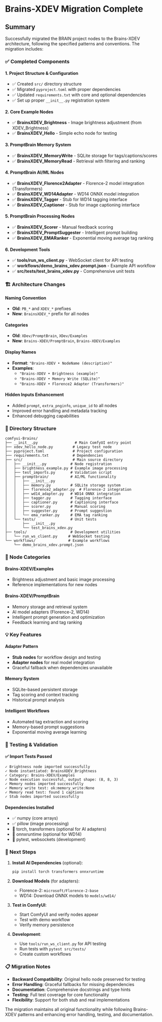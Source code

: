 # Brains-XDEV Migration Complete

## Summary

Successfully migrated the BRAIN project nodes to the Brains-XDEV architecture, following the specified patterns and conventions. The migration includes:

### ✅ Completed Components

#### 1. **Project Structure & Configuration**
- ✅ Created `src/` directory structure
- ✅ Migrated `pyproject.toml` with proper dependencies
- ✅ Updated `requirements.txt` with core and optional dependencies
- ✅ Set up proper `__init__.py` registration system

#### 2. **Core Example Nodes**
- ✅ **BrainsXDEV_Brightness** - Image brightness adjustment (from XDEV_Brightness)
- ✅ **BrainsXDEV_Hello** - Simple echo node for testing

#### 3. **PromptBrain Memory System**
- ✅ **BrainsXDEV_MemoryWrite** - SQLite storage for tags/captions/scores
- ✅ **BrainsXDEV_MemoryRead** - Retrieval with filtering and ranking

#### 4. **PromptBrain AI/ML Nodes**
- ✅ **BrainsXDEV_Florence2Adapter** - Florence-2 model integration (Transformers)
- ✅ **BrainsXDEV_WD14Adapter** - WD14 ONNX model integration
- ✅ **BrainsXDEV_Tagger** - Stub for WD14 tagging interface
- ✅ **BrainsXDEV_Captioner** - Stub for image captioning interface

#### 5. **PromptBrain Processing Nodes**
- ✅ **BrainsXDEV_Scorer** - Manual feedback scoring
- ✅ **BrainsXDEV_PromptSuggester** - Intelligent prompt building
- ✅ **BrainsXDEV_EMARanker** - Exponential moving average tag ranking

#### 6. **Development Tools**
- ✅ **tools/run_ws_client.py** - WebSocket client for API testing
- ✅ **workflows/demo_brains_xdev.prompt.json** - Example API workflow
- ✅ **src/tests/test_brains_xdev.py** - Comprehensive unit tests

### 🏗️ Architecture Changes

#### Naming Convention
- **Old**: `PB_*` and `XDEV_*` prefixes
- **New**: `BrainsXDEV_*` prefix for all nodes

#### Categories
- **Old**: `XDev/PromptBrain`, `XDev/Examples`
- **New**: `Brains-XDEV/PromptBrain`, `Brains-XDEV/Examples`

#### Display Names
- **Format**: `"Brains-XDEV • NodeName (description)"`
- **Examples**:
  - `"Brains-XDEV • Brightness (example)"`
  - `"Brains-XDEV • Memory Write (SQLite)"`
  - `"Brains-XDEV • Florence2 Adapter (Transformers)"`

#### Hidden Inputs Enhancement
- Added `prompt`, `extra_pnginfo`, `unique_id` to all nodes
- Improved error handling and metadata tracking
- Enhanced debugging capabilities

### 📁 Directory Structure

```
comfyui-Brains/
├── __init__.py                 # Main ComfyUI entry point
├── xdev_hello_node.py         # Legacy test node
├── pyproject.toml             # Project configuration
├── requirements.txt           # Dependencies
├── src/                       # Main source directory
│   ├── __init__.py           # Node registration
│   ├── brightness_example.py # Example image processing
│   ├── test_imports.py       # Validation script
│   ├── promptbrain/          # AI/ML functionality
│   │   ├── __init__.py
│   │   ├── memory.py         # SQLite storage system
│   │   ├── florence2_adapter.py  # Florence-2 integration
│   │   ├── wd14_adapter.py   # WD14 ONNX integration
│   │   ├── tagger.py         # Tagging interface
│   │   ├── captioner.py      # Captioning interface
│   │   ├── scorer.py         # Manual scoring
│   │   ├── suggester.py      # Prompt suggestion
│   │   └── ema_ranker.py     # EMA tag ranking
│   └── tests/                # Unit tests
│       ├── __init__.py
│       └── test_brains_xdev.py
├── tools/                    # Development utilities
│   └── run_ws_client.py     # WebSocket testing
└── workflows/               # Example workflows
    └── demo_brains_xdev.prompt.json
```

### 🚀 Node Categories

#### Brains-XDEV/Examples
- Brightness adjustment and basic image processing
- Reference implementations for new nodes

#### Brains-XDEV/PromptBrain
- Memory storage and retrieval system
- AI model adapters (Florence-2, WD14)
- Intelligent prompt generation and optimization
- Feedback learning and tag ranking

### 💡 Key Features

#### Adapter Pattern
- **Stub nodes** for workflow design and testing
- **Adapter nodes** for real model integration
- Graceful fallback when dependencies unavailable

#### Memory System
- SQLite-based persistent storage
- Tag scoring and context tracking
- Historical prompt analysis

#### Intelligent Workflows
- Automated tag extraction and scoring
- Memory-based prompt suggestions
- Exponential moving average learning

### 🧪 Testing & Validation

#### ✅ Import Tests Passed
```
✓ Brightness node imported successfully
✓ Node instantiated: BrainsXDEV_Brightness
✓ Category: Brains-XDEV/Examples
✓ Node execution successful, output shape: (8, 8, 3)
✓ Memory nodes imported successfully
✓ Memory write test: ok:memory_write:None
✓ Memory read test: found 1 captions
✓ Stub nodes imported successfully
```

#### Dependencies Installed
- ✅ numpy (core arrays)
- ✅ pillow (image processing)
- 🔧 torch, transformers (optional for AI adapters)
- 🔧 onnxruntime (optional for WD14)
- 🔧 pytest, websockets (development)

### 🔧 Next Steps

1. **Install AI Dependencies** (optional):
   ```bash
   pip install torch transformers onnxruntime
   ```

2. **Download Models** (for adapters):
   - Florence-2: `microsoft/Florence-2-base`
   - WD14: Download ONNX models to `models/wd14/`

3. **Test in ComfyUI**:
   - Start ComfyUI and verify nodes appear
   - Test with demo workflow
   - Verify memory persistence

4. **Development**:
   - Use `tools/run_ws_client.py` for API testing
   - Run tests with `pytest src/tests/`
   - Create custom workflows

### 📋 Migration Notes

- **Backward Compatibility**: Original hello node preserved for testing
- **Error Handling**: Graceful fallbacks for missing dependencies
- **Documentation**: Comprehensive docstrings and type hints
- **Testing**: Full test coverage for core functionality
- **Flexibility**: Support for both stub and real implementations

The migration maintains all original functionality while following Brains-XDEV patterns and enhancing error handling, testing, and documentation.